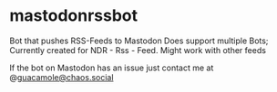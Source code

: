 # mastodonrssbot
Bot that pushes RSS-Feeds to Mastodon
Does support multiple Bots; Currently created for NDR - Rss - Feed. Might work with other feeds

If the bot on Mastodon has an issue just contact me at @guacamole@chaos.social
